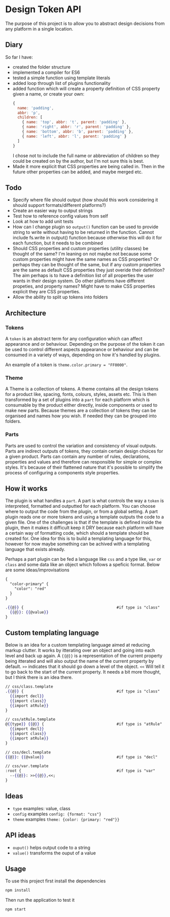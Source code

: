 # Design Token API

The purpose of this project is to allow you to abstract design decisions from any platform in a single location.

## Diary

So far I have:

- created the folder structure
- implemented a compiler for ES6
- tested a simple function using template literals
- added loop through list of plugins functionality
- added function which will create a property definition of CSS property given a name, or create your own:
  ```js
  {
    name: 'padding',
    abbr: 'p',
    children: [
      { name: 'top', abbr: 't', parent: 'padding' },
      { name: 'right', abbr: 'r', parent: 'padding' },
      { name: 'bottom', abbr: 'b', parent: 'padding' },
      { name: 'left', abbr: 'l', parent: 'padding' }
    ]
  }
  ```
  I chose not to include the full name or abbreviation of children so they could be created on by the author, but I'm not sure this is best.
- Made it more explicit that CSS properties are being called in. Then in the future other properties can be added, and maybe merged etc.

## Todo

- Specify where file should output (how should this work considering it should support formats/different platforms?)
- Create an easier way to output strings
- Test how to reference config values from self
- Look at how to add unit tests
- How can I change plugin so `output()` function can be used to provide string to write without having to be returned in the function. Cannot include fs.write in output() function because otherwise this will do it for each function, but it needs to be combined
- Should CSS properties and custom properties (utility classes) be thought of the same? I'm leaning on not maybe not because some custom properties might have the same names as CSS properties? Or perhaps they can be thought of the same, but if any custom properties are the same as default CSS properties they just overide their definition? The aim perhaps is to have a definition list of all properties the user wants in their design system. Do other platforms have different propeties, and property names? Might have to make CSS properties explicit they are CSS properties.
- Allow the ability to split up tokens into folders

## Architecture

### Tokens

A `token` is an abstract term for any configuration which can affect appearance and or behaviour. Depending on the purpose of the token it can be used to control different aspects appearance or behaviour and can be consumed in a variety of ways, depending on how it's handled by plugins.

An example of a token is `theme.color.primary = "FF0000"`.

### Theme

A Theme is a collection of tokens. A theme contains all the design tokens for a product like, spacing, fonts, colours, styles, assets etc. This is then transformed by a set of plugins into a `part` for each platform which is consumable by the product either directly, inside components or used to make new parts. Because themes are a collection of tokens they can be organised and names how you wish. If needed they can be grouped into folders.

### Parts

Parts are used to control the variation and consistency of visual outputs. Parts are indirect outputs of tokens, they contain certain design choices for a given product. Parts can contain any number of rules, declarations, properties and values and therefore can responsible for simple or complex styles. It's because of their flattened nature that it's possible to simplify the process of configuring a components style properties.

## How it works

The plugin is what handles a `part`. A part is what controls the way a `token` is interpreted, formatted and outputted for each platform. You can choose where to output the code from the plugin, or from a global setting. A part plugin reads one or more tokens and using a template outputs the code to a given file. One of the challenges is that if the template is defined inside the plugin, then it makes it difficult keep it DRY because each platform will have a certain way of formatting code, which should a template should be created for. One idea for this is to build a templating language for this, however for now maybe something can be achived with a templating language that exists already.

Perhaps a part plugin can be fed a language like `css` and a type like, `var` or `class` and some data like an object which follows a speficic format. Below are some ideas/improvisations

```hbs
{
  "color-primary" {
    "color": "red"
  }
}

.{{@}} {                                         #if type is "class"
  {{@}}: {{@value}}   
}
```

## Custom templating language

Below is an idea for a custom templating language aimed at reducing markup clutter. It works by itterating over an object and going into each level and back up again. A `{{@}}` is a representation of the current property being itterated and will also output the name of the current property by default. `>>` indicates that it should go down a level of the object. `<<` Will tell it to go back to the start of the current property. It needs a bit more thought, but I think there is an idea there.

```hbs
// css/class.template
.{{@}} {                                         #if type is "class"
  {{import decl}}
  {{import class}}
  {{import atRule}}
}

// css/atRule.template
@{{type}} {{@}} {                                #if type is "atRule"
  {{import decl}}
  {{import class}}
  {{import atRule}}
}

// css/decl.template
{{@}}: {{@value}}                                #if type is "decl"

// css/var.template
:root {                                          #if type is "var"
  --{{@}}: >>{{@}},<<;
}
```




## Ideas

- `type` examples: value, class
- `config` examples `config: {format: "css"}`
- `theme` examples `theme: {color: {primary: "red"}}`


## API ideas

- `ouput()` helps output code to a string
- `value()` transforms the ouput of a value

## Usage

To use this project first install the dependencies

```bash
npm install
```

Then run the application to test it

```bash
npm start
```




